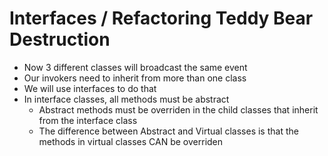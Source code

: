 # Interfaces / Refactoring Teddy Bear Destruction

- Now 3 different classes will broadcast the same event
- Our invokers need to inherit from more than one class
- We will use interfaces to do that
- In interface classes, all methods must be abstract
  - Abstract methods must be overriden in the child classes that inherit from the interface class
  - The difference between Abstract and Virtual classes is that the methods in virtual classes CAN be overriden 
